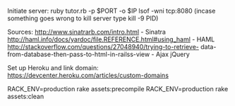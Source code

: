 

Initiate server:
  ruby tutor.rb -p $PORT -o $IP 
  lsof -wni tcp:8080 (incase something goes wrong to kill server type kill -9 PID)

Sources:
  http://www.sinatrarb.com/intro.html                         - Sinatra
  http://haml.info/docs/yardoc/file.REFERENCE.html#using_haml - HAML
  http://stackoverflow.com/questions/27048940/trying-to-retrieve-
  data-from-database-then-pass-to-html-in-railss-view         - Ajax jQuery
  

  
Set up Heroku and link domain:
  https://devcenter.heroku.com/articles/custom-domains

  

RACK_ENV=production rake assets:precompile
RACK_ENV=production rake assets:clean